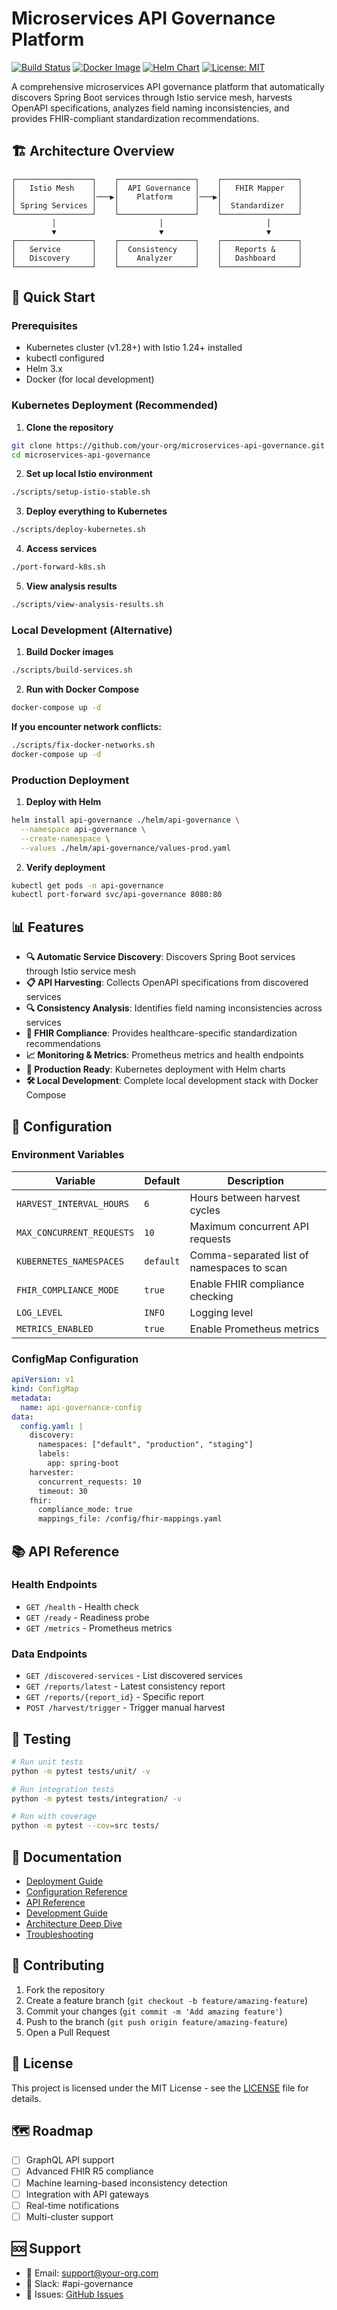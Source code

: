 # Microservices API Governance Platform

[![Build Status](https://github.com/your-org/microservices-api-governance/workflows/CI/badge.svg)](https://github.com/your-org/microservices-api-governance/actions)
[![Docker Image](https://img.shields.io/docker/v/your-org/api-governance?label=docker)](https://hub.docker.com/r/your-org/api-governance)
[![Helm Chart](https://img.shields.io/badge/helm-v1.0.0-blue)](https://github.com/your-org/microservices-api-governance/releases)
[![License: MIT](https://img.shields.io/badge/License-MIT-yellow.svg)](https://opensource.org/licenses/MIT)

A comprehensive microservices API governance platform that automatically discovers Spring Boot services through Istio service mesh, harvests OpenAPI specifications, analyzes field naming inconsistencies, and provides FHIR-compliant standardization recommendations.

## 🏗️ Architecture Overview

```
┌─────────────────┐    ┌─────────────────┐    ┌─────────────────┐
│   Istio Mesh    │    │  API Governance │    │   FHIR Mapper   │
│                 │───▶│    Platform     │───▶│                 │
│ Spring Services │    │                 │    │  Standardizer   │
└─────────────────┘    └─────────────────┘    └─────────────────┘
         │                       │                       │
         ▼                       ▼                       ▼
┌─────────────────┐    ┌─────────────────┐    ┌─────────────────┐
│   Service       │    │  Consistency    │    │   Reports &     │
│   Discovery     │    │    Analyzer     │    │   Dashboard     │
└─────────────────┘    └─────────────────┘    └─────────────────┘
```

## 🚀 Quick Start

### Prerequisites
- Kubernetes cluster (v1.28+) with Istio 1.24+ installed
- kubectl configured
- Helm 3.x
- Docker (for local development)

### Kubernetes Deployment (Recommended)

1. **Clone the repository**
```bash
git clone https://github.com/your-org/microservices-api-governance.git
cd microservices-api-governance
```

2. **Set up local Istio environment**
```bash
./scripts/setup-istio-stable.sh
```

3. **Deploy everything to Kubernetes**
```bash
./scripts/deploy-kubernetes.sh
```

4. **Access services**
```bash
./port-forward-k8s.sh
```

5. **View analysis results**
```bash
./scripts/view-analysis-results.sh
```

### Local Development (Alternative)

1. **Build Docker images**
```bash
./scripts/build-services.sh
```

2. **Run with Docker Compose**
```bash
docker-compose up -d
```

**If you encounter network conflicts:**
```bash
./scripts/fix-docker-networks.sh
docker-compose up -d
```

### Production Deployment

1. **Deploy with Helm**
```bash
helm install api-governance ./helm/api-governance \
  --namespace api-governance \
  --create-namespace \
  --values ./helm/api-governance/values-prod.yaml
```

2. **Verify deployment**
```bash
kubectl get pods -n api-governance
kubectl port-forward svc/api-governance 8080:80
```

## 📊 Features

- **🔍 Automatic Service Discovery**: Discovers Spring Boot services through Istio service mesh
- **📋 API Harvesting**: Collects OpenAPI specifications from discovered services
- **🔍 Consistency Analysis**: Identifies field naming inconsistencies across services
- **🏥 FHIR Compliance**: Provides healthcare-specific standardization recommendations
- **📈 Monitoring & Metrics**: Prometheus metrics and health endpoints
- **🚀 Production Ready**: Kubernetes deployment with Helm charts
- **🛠️ Local Development**: Complete local development stack with Docker Compose

## 🔧 Configuration

### Environment Variables

| Variable | Default | Description |
|----------|---------|-------------|
| `HARVEST_INTERVAL_HOURS` | `6` | Hours between harvest cycles |
| `MAX_CONCURRENT_REQUESTS` | `10` | Maximum concurrent API requests |
| `KUBERNETES_NAMESPACES` | `default` | Comma-separated list of namespaces to scan |
| `FHIR_COMPLIANCE_MODE` | `true` | Enable FHIR compliance checking |
| `LOG_LEVEL` | `INFO` | Logging level |
| `METRICS_ENABLED` | `true` | Enable Prometheus metrics |

### ConfigMap Configuration

```yaml
apiVersion: v1
kind: ConfigMap
metadata:
  name: api-governance-config
data:
  config.yaml: |
    discovery:
      namespaces: ["default", "production", "staging"]
      labels:
        app: spring-boot
    harvester:
      concurrent_requests: 10
      timeout: 30
    fhir:
      compliance_mode: true
      mappings_file: /config/fhir-mappings.yaml
```

## 📚 API Reference

### Health Endpoints
- `GET /health` - Health check
- `GET /ready` - Readiness probe
- `GET /metrics` - Prometheus metrics

### Data Endpoints
- `GET /discovered-services` - List discovered services
- `GET /reports/latest` - Latest consistency report
- `GET /reports/{report_id}` - Specific report
- `POST /harvest/trigger` - Trigger manual harvest

## 🧪 Testing

```bash
# Run unit tests
python -m pytest tests/unit/ -v

# Run integration tests
python -m pytest tests/integration/ -v

# Run with coverage
python -m pytest --cov=src tests/
```

## 📖 Documentation

- [Deployment Guide](docs/DEPLOYMENT.md)
- [Configuration Reference](docs/CONFIGURATION.md)
- [API Reference](docs/API_REFERENCE.md)
- [Development Guide](docs/DEVELOPMENT.md)
- [Architecture Deep Dive](docs/ARCHITECTURE.md)
- [Troubleshooting](docs/TROUBLESHOOTING.md)

## 🤝 Contributing

1. Fork the repository
2. Create a feature branch (`git checkout -b feature/amazing-feature`)
3. Commit your changes (`git commit -m 'Add amazing feature'`)
4. Push to the branch (`git push origin feature/amazing-feature`)
5. Open a Pull Request

## 📄 License

This project is licensed under the MIT License - see the [LICENSE](LICENSE) file for details.

## 🗺️ Roadmap

- [ ] GraphQL API support
- [ ] Advanced FHIR R5 compliance
- [ ] Machine learning-based inconsistency detection
- [ ] Integration with API gateways
- [ ] Real-time notifications
- [ ] Multi-cluster support

## 🆘 Support

- 📧 Email: support@your-org.com
- 💬 Slack: #api-governance
- 🐛 Issues: [GitHub Issues](https://github.com/your-org/microservices-api-governance/issues)